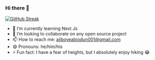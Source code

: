 ### Hi there 👋

<!--
**JayB-maker/JayB-maker** is a ✨ _special_ ✨ repository because its `README.md` (this file) appears on your GitHub profile.

Here are some ideas to get you started:
-->
<p>

</p>

[![GitHub Streak](https://streak-stats.demolab.com/?user=JayB-maker)](https://git.io/streak-stats)

- 🌱 I’m currently learning Next Js
- 👯 I’m looking to collaborate on any open source project
- 📫 How to reach me: ajiboyeabiodun001@gmail.com
- 😄 Pronouns: he/him/his
- ⚡ Fun fact: I have a fear of heights, but I absolutely enjoy hiking 😂
